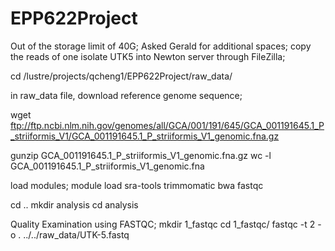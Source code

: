 # EPP622Project

Out of the storage limit of 40G; Asked Gerald for additional spaces;
copy the reads of one isolate UTK5 into Newton server through FileZilla;

cd /lustre/projects/qcheng1/EPP622Project/raw_data/

in raw_data file, download reference genome sequence;

wget ftp://ftp.ncbi.nlm.nih.gov/genomes/all/GCA/001/191/645/GCA_001191645.1_P_striiformis_V1/GCA_001191645.1_P_striiformis_V1_genomic.fna.gz

gunzip GCA_001191645.1_P_striiformis_V1_genomic.fna.gz
wc -l GCA_001191645.1_P_striiformis_V1_genomic.fna

load modules;
module load sra-tools trimmomatic bwa fastqc


cd ..
mkdir analysis
cd analysis
 
Quality Examination using FASTQC;
mkdir 1_fastqc
cd  1_fastqc/
fastqc -t 2 -o . ../../raw_data/UTK-5.fastq
 










